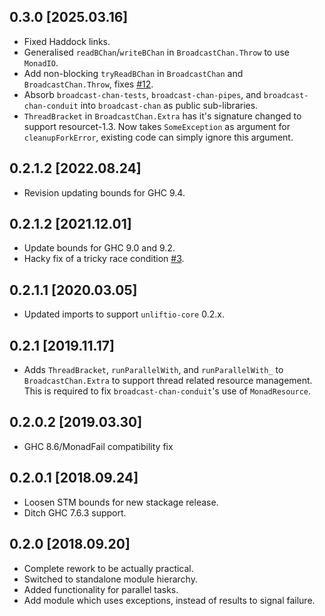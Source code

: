 0.3.0 [2025.03.16]
------------------
* Fixed Haddock links.
* Generalised `readBChan`/`writeBChan` in `BroadcastChan.Throw` to use
  `MonadIO`.
* Add non-blocking `tryReadBChan` in `BroadcastChan` and `BroadcastChan.Throw`,
  fixes [#12](https://github.com/merijn/broadcast-chan/issues/12).
* Absorb `broadcast-chan-tests`, `broadcast-chan-pipes`, and
  `broadcast-chan-conduit` into `broadcast-chan` as public sub-libraries.
* `ThreadBracket` in `BroadcastChan.Extra` has it's signature changed to
  support resourcet-1.3. Now takes `SomeException` as argument for
  `cleanupForkError`, existing code can simply ignore this argument.

0.2.1.2 [2022.08.24]
--------------------
* Revision updating bounds for GHC 9.4.

0.2.1.2 [2021.12.01]
--------------------
* Update bounds for GHC 9.0 and 9.2.
* Hacky fix of a tricky race condition
  [#3](https://github.com/merijn/broadcast-chan/issues/3).

0.2.1.1 [2020.03.05]
--------------------
* Updated imports to support `unliftio-core` 0.2.x.

0.2.1 [2019.11.17]
------------------
* Adds `ThreadBracket`, `runParallelWith`, and `runParallelWith_` to
  `BroadcastChan.Extra` to support thread related resource management. This is
  required to fix `broadcast-chan-conduit`'s use of `MonadResource`.

0.2.0.2 [2019.03.30]
--------------------
* GHC 8.6/MonadFail compatibility fix

0.2.0.1 [2018.09.24]
--------------------
* Loosen STM bounds for new stackage release.
* Ditch GHC 7.6.3 support.

0.2.0 [2018.09.20]
------------------
* Complete rework to be actually practical.
* Switched to standalone module hierarchy.
* Added functionality for parallel tasks.
* Add module which uses exceptions, instead of results to signal failure.
